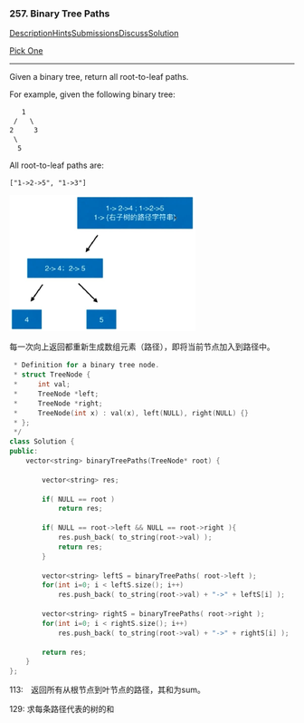### 257. Binary Tree Paths

[Description](https://leetcode.com/problems/binary-tree-paths/description/)[Hints](https://leetcode.com/problems/binary-tree-paths/hints/)[Submissions](https://leetcode.com/problems/binary-tree-paths/submissions/)[Discuss](https://leetcode.com/problems/binary-tree-paths/discuss/)[Solution](https://leetcode.com/problems/binary-tree-paths/solution/)

[Pick One](https://leetcode.com/problems/random-one-question/)

------

Given a binary tree, return all root-to-leaf paths.

For example, given the following binary tree:

```
   1
 /   \
2     3
 \
  5
```

All root-to-leaf paths are:

```
["1->2->5", "1->3"]
```



![election_27](assets/Selection_272.png)

每一次向上返回都重新生成数组元素（路径），即将当前节点加入到路径中。

```c++
 * Definition for a binary tree node.
 * struct TreeNode {
 *     int val;
 *     TreeNode *left;
 *     TreeNode *right;
 *     TreeNode(int x) : val(x), left(NULL), right(NULL) {}
 * };
 */
class Solution {
public:
    vector<string> binaryTreePaths(TreeNode* root) {
        
        vector<string> res;
        
        if( NULL == root )
            return res;
        
        if( NULL == root->left && NULL == root->right ){
            res.push_back( to_string(root->val) );
            return res;
        }
        
        vector<string> leftS = binaryTreePaths( root->left );
        for(int i=0; i < leftS.size(); i++)
            res.push_back( to_string(root->val) + "->" + leftS[i] );
        
        vector<string> rightS = binaryTreePaths( root->right );
        for(int i=0; i < rightS.size(); i++)
            res.push_back( to_string(root->val) + "->" + rightS[i] );
        
        return res;
    }
};
```



113:　返回所有从根节点到叶节点的路径，其和为sum。

129: 求每条路径代表的树的和


